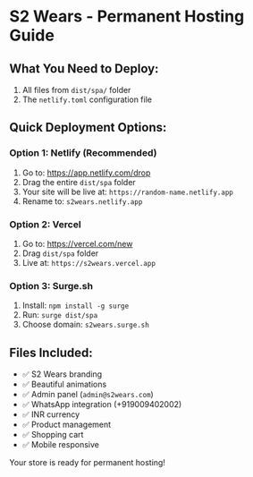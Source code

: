 # S2 Wears - Permanent Hosting Guide

## What You Need to Deploy:
1. All files from `dist/spa/` folder
2. The `netlify.toml` configuration file

## Quick Deployment Options:

### Option 1: Netlify (Recommended)
1. Go to: https://app.netlify.com/drop
2. Drag the entire `dist/spa` folder
3. Your site will be live at: `https://random-name.netlify.app`
4. Rename to: `s2wears.netlify.app`

### Option 2: Vercel
1. Go to: https://vercel.com/new
2. Drag `dist/spa` folder
3. Live at: `https://s2wears.vercel.app`

### Option 3: Surge.sh
1. Install: `npm install -g surge`
2. Run: `surge dist/spa`
3. Choose domain: `s2wears.surge.sh`

## Files Included:
- ✅ S2 Wears branding
- ✅ Beautiful animations
- ✅ Admin panel (`admin@s2wears.com`)
- ✅ WhatsApp integration (+919009402002)
- ✅ INR currency
- ✅ Product management
- ✅ Shopping cart
- ✅ Mobile responsive

Your store is ready for permanent hosting!
